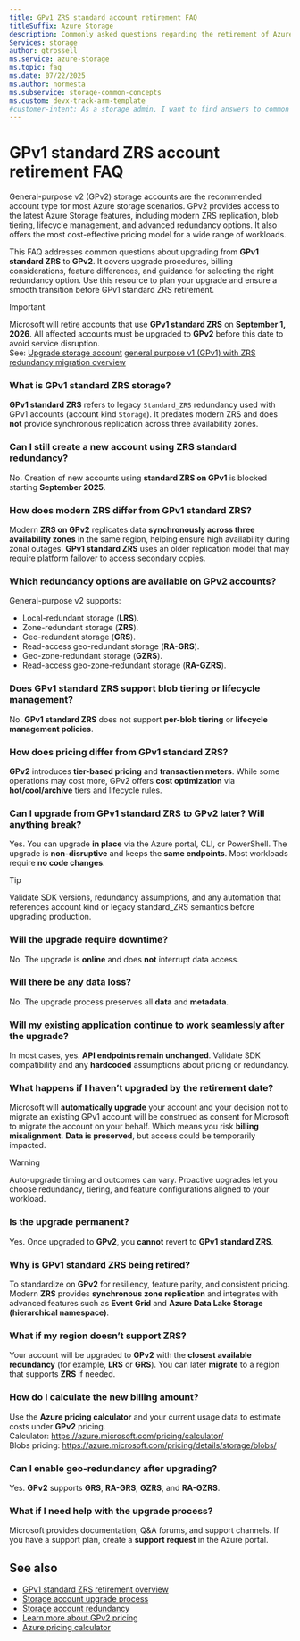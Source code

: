 ```yaml
---
title: GPv1 ZRS standard account retirement FAQ
titleSuffix: Azure Storage
description: Commonly asked questions regarding the retirement of Azure general-purpose v1 (GPv1) ZRS storage accounts and upgrading to GPv2.
Services: storage
author: gtrossell
ms.service: azure-storage
ms.topic: faq
ms.date: 07/22/2025
ms.author: normesta
ms.subservice: storage-common-concepts
ms.custom: devx-track-arm-template
#customer-intent: As a storage admin, I want to find answers to common questions about the retirement of general-purpose v1 (GPv1) standard ZRS accounts, so that I can plan my upgrade to general-purpose v2 (GPv2) and avoid service disruption.
---
```


# GPv1 standard ZRS account retirement FAQ

General-purpose v2 (GPv2) storage accounts are the recommended account type for most Azure storage scenarios. GPv2 provides access to the latest Azure Storage features, including modern ZRS replication, blob tiering, lifecycle management, and advanced redundancy options. It also offers the most cost-effective pricing model for a wide range of workloads.

This FAQ addresses common questions about upgrading from **GPv1 standard ZRS** to **GPv2**. It covers upgrade procedures, billing considerations, feature differences, and guidance for selecting the right redundancy option. Use this resource to plan your upgrade and ensure a smooth transition before GPv1 standard ZRS retirement.

> [!IMPORTANT]
> Microsoft will retire accounts that use **GPv1 standard ZRS** on **September 1, 2026**. All affected accounts must be upgraded to **GPv2** before this date to avoid service disruption.  
> See: [Upgrade storage account](storage-account-upgrade.md) [general purpose v1 (GPv1) with ZRS redundancy migration overview](general-purpose-version-1-zone-redundant-storage-migration-overview.md)


### What is GPv1 standard ZRS storage?

**GPv1 standard ZRS** refers to legacy `Standard_ZRS` redundancy used with GPv1 accounts (account kind `Storage`). It predates modern ZRS and does **not** provide synchronous replication across three availability zones.

### Can I still create a new account using ZRS standard redundancy?

No. Creation of new accounts using **standard ZRS on GPv1** is blocked starting **September 2025**.

### How does modern ZRS differ from GPv1 standard ZRS?

Modern **ZRS on GPv2** replicates data **synchronously across three availability zones** in the same region, helping ensure high availability during zonal outages. **GPv1 standard ZRS** uses an older replication model that may require platform failover to access secondary copies.

### Which redundancy options are available on GPv2 accounts?

General-purpose v2 supports:

- Local-redundant storage (**LRS**).
- Zone-redundant storage (**ZRS**).
- Geo-redundant storage (**GRS**).
- Read-access geo-redundant storage (**RA-GRS**).
- Geo-zone-redundant storage (**GZRS**).
- Read-access geo-zone-redundant storage (**RA-GZRS**).

### Does GPv1 standard ZRS support blob tiering or lifecycle management?

No. **GPv1 standard ZRS** does not support **per-blob tiering** or **lifecycle management policies**.

### How does pricing differ from GPv1 standard ZRS?

**GPv2** introduces **tier-based pricing** and **transaction meters**. While some operations may cost more, GPv2 offers **cost optimization** via **hot/cool/archive** tiers and lifecycle rules.

### Can I upgrade from GPv1 standard ZRS to GPv2 later? Will anything break?

Yes. You can upgrade **in place** via the Azure portal, CLI, or PowerShell. The upgrade is **non-disruptive** and keeps the **same endpoints**. Most workloads require **no code changes**.

> [!TIP]
> Validate SDK versions, redundancy assumptions, and any automation that references account kind or legacy standard_ZRS semantics before upgrading production.

### Will the upgrade require downtime?

No. The upgrade is **online** and does **not** interrupt data access.

### Will there be any data loss?

No. The upgrade process preserves all **data** and **metadata**.

### Will my existing application continue to work seamlessly after the upgrade?

In most cases, yes. **API endpoints remain unchanged**. Validate SDK compatibility and any **hardcoded** assumptions about pricing or redundancy.

### What happens if I haven’t upgraded by the retirement date?

Microsoft will **automatically upgrade** your account and your decision not to migrate an existing GPv1 account will be construed as consent for Microsoft to migrate the account on your behalf. Which means you risk **billing misalignment**. **Data is preserved**, but access could be temporarily impacted.

> [!WARNING]
> Auto-upgrade timing and outcomes can vary. Proactive upgrades let you choose redundancy, tiering, and feature configurations aligned to your workload.

### Is the upgrade permanent?

Yes. Once upgraded to **GPv2**, you **cannot** revert to **GPv1 standard ZRS**.

### Why is GPv1 standard ZRS being retired?

To standardize on **GPv2** for resiliency, feature parity, and consistent pricing. Modern **ZRS** provides **synchronous zone replication** and integrates with advanced features such as **Event Grid** and **Azure Data Lake Storage (hierarchical namespace)**.

### What if my region doesn’t support ZRS?

Your account will be upgraded to **GPv2** with the **closest available redundancy** (for example, **LRS** or **GRS**). You can later **migrate** to a region that supports **ZRS** if needed.

### How do I calculate the new billing amount?

Use the **Azure pricing calculator** and your current usage data to estimate costs under **GPv2** pricing.  
Calculator: https://azure.microsoft.com/pricing/calculator/  
Blobs pricing: https://azure.microsoft.com/pricing/details/storage/blobs/

### Can I enable geo-redundancy after upgrading?

Yes. **GPv2** supports **GRS**, **RA-GRS**, **GZRS**, and **RA-GZRS**.

### What if I need help with the upgrade process?

Microsoft provides documentation, Q&A forums, and support channels. If you have a support plan, create a **support request** in the Azure portal.


## See also

- [GPv1 standard ZRS retirement overview](general-purpose-version-1-zone-redundant-storage-migration-overview.md)  
- [Storage account upgrade process](storage-account-upgrade.md)  
- [Storage account redundancy](storage-redundancy.md)
- [Learn more about GPv2 pricing](https://azure.microsoft.com/pricing/details/storage/blobs/)
- [Azure pricing calculator](https://azure.microsoft.com/pricing/calculator/)
